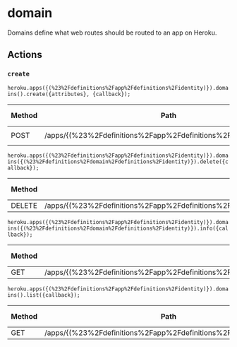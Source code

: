 # domain

Domains define what web routes should be routed to an app on Heroku.

## Actions

### `create`

`heroku.apps({(%23%2Fdefinitions%2Fapp%2Fdefinitions%2Fidentity)}).domains().create({attributes}, {callback});`

Method | Path | Expected Status(es)
--- | --- | ---
POST | /apps/{(%23%2Fdefinitions%2Fapp%2Fdefinitions%2Fidentity)}/domains | ### `delete`

`heroku.apps({(%23%2Fdefinitions%2Fapp%2Fdefinitions%2Fidentity)}).domains({(%23%2Fdefinitions%2Fdomain%2Fdefinitions%2Fidentity)}).delete({callback});`

Method | Path | Expected Status(es)
--- | --- | ---
DELETE | /apps/{(%23%2Fdefinitions%2Fapp%2Fdefinitions%2Fidentity)}/domains/{(%23%2Fdefinitions%2Fdomain%2Fdefinitions%2Fidentity)} | ### `info`

`heroku.apps({(%23%2Fdefinitions%2Fapp%2Fdefinitions%2Fidentity)}).domains({(%23%2Fdefinitions%2Fdomain%2Fdefinitions%2Fidentity)}).info({callback});`

Method | Path | Expected Status(es)
--- | --- | ---
GET | /apps/{(%23%2Fdefinitions%2Fapp%2Fdefinitions%2Fidentity)}/domains/{(%23%2Fdefinitions%2Fdomain%2Fdefinitions%2Fidentity)} | ### `list`

`heroku.apps({(%23%2Fdefinitions%2Fapp%2Fdefinitions%2Fidentity)}).domains().list({callback});`

Method | Path | Expected Status(es)
--- | --- | ---
GET | /apps/{(%23%2Fdefinitions%2Fapp%2Fdefinitions%2Fidentity)}/domains | 